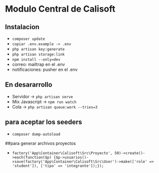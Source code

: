 
# Modulo Central de Calisoft


## Instalacion 

* `composer update`
* `copiar .env.example -> .env`
* `php artisan key:generate`
* `php artisan storage:link`
* `npm install --only=dev`
* correo: mailtrap en el .env
* notificaciones: pusher en el .env

## En desararrollo
* Servidor -> `php artisan serve`
* Mix Javascript -> `npm run watch`
* Cola -> `php artisan queue:work --tries=3` 

## para aceptar los seeders 
* `composer dump-autoload `

##para generar archivos proyectos
* `factory('App\Container\Calisoft\Src\Proyecto', 50)->create()->each(function($p) {$p->usuarios()->save(factory('App\Container\Calisoft\Src\User')->make(['role' => 'student']), ['tipo' => 'integrante']);});`